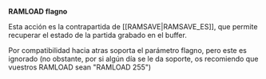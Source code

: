 **RAMLOAD flagno**

Esta acción es la contrapartida de [[RAMSAVE|RAMSAVE_ES]], que permite recuperar el estado de la partida grabado en el buffer.

Por compatibilidad hacia atras soporta el parámetro flagno, pero este es ignorado (no obstante, por si algún día se le da soporte, os recomiendo que vuestros RAMLOAD sean "RAMLOAD 255")